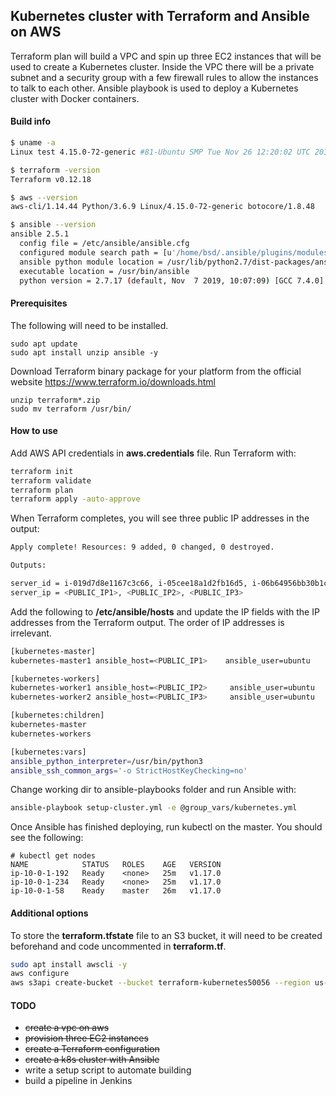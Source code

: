 ## Kubernetes cluster with Terraform and Ansible on AWS

Terraform plan will build a VPC and spin up three EC2 instances that will be used to create a Kubernetes cluster. Inside the VPC there will be a private subnet and a security group with a few firewall rules to allow the instances to talk to each other. Ansible playbook is used to deploy a Kubernetes cluster with Docker containers.

#### Build info

```bash
$ uname -a
Linux test 4.15.0-72-generic #81-Ubuntu SMP Tue Nov 26 12:20:02 UTC 2019 x86_64 x86_64 x86_64 GNU/Linux

$ terraform -version
Terraform v0.12.18

$ aws --version
aws-cli/1.14.44 Python/3.6.9 Linux/4.15.0-72-generic botocore/1.8.48

$ ansible --version
ansible 2.5.1
  config file = /etc/ansible/ansible.cfg
  configured module search path = [u'/home/bsd/.ansible/plugins/modules', u'/usr/share/ansible/plugins/modules']
  ansible python module location = /usr/lib/python2.7/dist-packages/ansible
  executable location = /usr/bin/ansible
  python version = 2.7.17 (default, Nov  7 2019, 10:07:09) [GCC 7.4.0]
```
#### Prerequisites

The following will need to be installed.

```
sudo apt update
sudo apt install unzip ansible -y
```
Download Terraform binary package for your platform from the official website https://www.terraform.io/downloads.html

```
unzip terraform*.zip
sudo mv terraform /usr/bin/
```

#### How to use

Add AWS API credentials in __aws.credentials__ file. Run Terraform with:

```bash
terraform init
terraform validate
terraform plan
terraform apply -auto-approve
```

When Terraform completes, you will see three public IP addresses in the output:

```bash
Apply complete! Resources: 9 added, 0 changed, 0 destroyed.

Outputs:

server_id = i-019d7d8e1167c3c66, i-05cee18a1d2fb16d5, i-06b64956bb30b1c43
server_ip = <PUBLIC_IP1>, <PUBLIC_IP2>, <PUBLIC_IP3>
```

Add the following to **/etc/ansible/hosts** and update the IP fields with the IP addresses from the Terraform output. The order of IP addresses is irrelevant.

```bash
[kubernetes-master]
kubernetes-master1 ansible_host=<PUBLIC_IP1> 	ansible_user=ubuntu

[kubernetes-workers]
kubernetes-worker1 ansible_host=<PUBLIC_IP2>     ansible_user=ubuntu
kubernetes-worker2 ansible_host=<PUBLIC_IP3>     ansible_user=ubuntu

[kubernetes:children]
kubernetes-master
kubernetes-workers

[kubernetes:vars]
ansible_python_interpreter=/usr/bin/python3
ansible_ssh_common_args='-o StrictHostKeyChecking=no'
```

Change working dir to ansible-playbooks folder and run Ansible with:

```bash
ansible-playbook setup-cluster.yml -e @group_vars/kubernetes.yml
```

Once Ansible has finished deploying, run kubectl on the master. You should see the following:

```
# kubectl get nodes
NAME            STATUS   ROLES    AGE   VERSION
ip-10-0-1-192   Ready    <none>   25m   v1.17.0
ip-10-0-1-234   Ready    <none>   25m   v1.17.0
ip-10-0-1-58    Ready    master   26m   v1.17.0
```

#### Additional options

To store the __terraform.tfstate__ file to an S3 bucket, it will need to be created beforehand and code uncommented in __terraform.tf__.

```bash
sudo apt install awscli -y
aws configure
aws s3api create-bucket --bucket terraform-kubernetes50056 --region us-east-1
```

#### TODO
- ~~create a vpc on aws~~
- ~~provision three EC2 instances~~
- ~~create a Terraform configuration~~
- ~~create a k8s cluster with Ansible~~
- write a setup script to automate building
- build a pipeline in Jenkins
